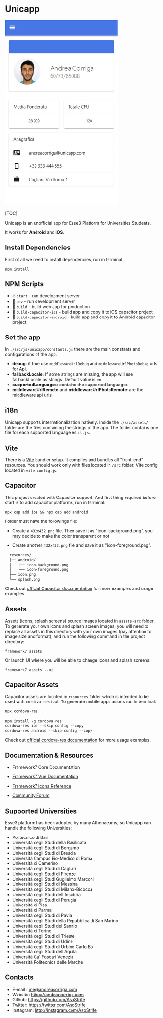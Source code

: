 # Unicapp

![](https://github.com/AsoStrife/Unicapp/blob/04d521d33385baca46e3b95a87c66e2ba8251296/resources/demo-app.jpg?raw=true)

[TOC]

Unicapp is an unofficial app for Esse3 Platform for Universities Students.

It works for **Android** and **iOS**.

## Install Dependencies

First of all we need to install dependencies, run in terminal
```
npm install
```

## NPM Scripts

* 🔥 `start` - run development server
* 🔧 `dev` - run development server
* 🔧 `build` - build web app for production
* 📱 `build-capacitor-ios` - build app and copy it to iOS capacitor project
* 📱 `build-capacitor-android` - build app and copy it to Android capacitor project

## Set the app

In `./src/js/unicapp/constants.js` there are the main constants and configurations of the app. 

- **debug**: if true use `middlewareUrlDebug` and `middlewareUrlPhotoDebug` urls for Api.
- **fallbackLocale**: If some strings are missing, the app will use fallbackLocale as strings. Default value is `en`
- **supportedLanguages**: contains the supported languages
- **middlewareUrlRemote** and **middlewareUrlPhotoRemote**: are the middleware api urls

## i18n 

Unicapp supports internationalization natively. 
Inside the `./src/assets/` folder are the files containing the strings of the app. The folder contains one file for each supported language es `it.js`.


## Vite

There is a [Vite](https://vitejs.dev) bundler setup. It compiles and bundles all "front-end" resources. You should work only with files located in `/src` folder. Vite config located in `vite.config.js`.
## Capacitor

This project created with Capacitor support. And first thing required before start is to add capacitor platforms, run in terminal:

```
npx cap add ios && npx cap add android
```

Folder must have the followings file: 

- Create a `432x432.png` file. Then save it as "icon-background.png". you may decide to make the color transparent or not

- Create another `432x432.png` file and save it as "icon-foreground.png".

```
  resources/
  ├── android/
  │   ├── icon-background.png
  │   └── icon-foreground.png
  ├── icon.png
  └── splash.png
```

Check out [official Capacitor documentation](https://capacitorjs.com) for more examples and usage examples.

## Assets

Assets (icons, splash screens) source images located in `assets-src` folder. To generate your own icons and splash screen images, you will need to replace all assets in this directory with your own images (pay attention to image size and format), and run the following command in the project directory:

```
framework7 assets
```

Or launch UI where you will be able to change icons and splash screens:

```
framework7 assets --ui
```

## Capacitor Assets

Capacitor assets are located in `resources` folder which is intended to be used with `cordova-res` tool. To generate  mobile apps assets run in terminal:
```
npx cordova-res

npm install -g cordova-res
cordova-res ios --skip-config --copy
cordova-res android --skip-config --copy
```

Check out [official cordova-res documentation](https://github.com/ionic-team/cordova-res) for more usage examples.

## Documentation & Resources

* [Framework7 Core Documentation](https://framework7.io/docs/)
* [Framework7 Vue Documentation](https://framework7.io/vue/)


* [Framework7 Icons Reference](https://framework7.io/icons/)
* [Community Forum](https://forum.framework7.io)

## Supported Universities

Esse3 platform has been adopted by many Athenaeums, so Unicapp can handle the following Universities:

- Politecnico di Bari
- Università degli Studi della Basilicata
- Università degli Studi di Bergamo
- Università degli Studi di Brescia
- Università Campus Bio-Medico di Roma
- Università di Camerino
- Università degli Studi di Cagliari
- Università degli Studi di Firenze
- Università degli Studi Guglielmo Marconi
- Università degli Studi di Messina
- Università degli Studi di Milano-Bicocca
- Università degli Studi dell\'Insubria
- Università degli Studi di Perugia
- Università di Pisa
- Università di Parma
- Università degli Studi di Pavia
- Università degli Studi della Repubblica di San Marino
- Università degli Studi del Sannio
- Università di Torino
- Università degli Studi di Trieste
- Università degli Studi di Udine
- Università degli Studi di Urbino Carlo Bo
- Università degli Studi dell\'Aquila
- Università Ca\' Foscari Venezia
- Università Politecnica delle Marche

## Contacts

* E-mail : me@andreacorriga.com
* Website: https://andreacorriga.com
* Github: https://github.com/AsoStrife
* Twitter: https://twitter.com/AsoStrife
* Instagram: http://instagram.com/AsoStrife

